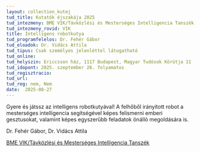 ```yaml
---
layout: collection_kutej
tud_title: Kutatók éjszakája 2025
tud_intezmeny: BME VIK/Távközlési és Mesterséges Intelligencia Tanszék
tud_intezmeny_rovid: VIK
title: Intelligens robotkutya
tud_programfelelos: Dr. Fehér Gábor
tud_eloadok: Dr. Vidács Attila
tud_tipus: Csak személyes jelenléttel látogatható
tud_online: 
tud_helyszin: Ericcsson ház, 1117 Budapest, Magyar Tudósok Körútja 11
tud_idopont: 2025. szeptember 26. folyamatos
tud_regisztracio: 
tud_url: 
tud_reg: nem, Nem
date:  2025-08-27
---
```


Gyere és játssz az intelligens robotkutyával! A felhőből irányított robot a mesterséges intelligencia segítségével képes felismerni emberi gesztusokat, valamint képes egyszerűbb feladatok önálló megoldására is.

Dr. Fehér Gábor, Dr. Vidács Attila

[BME VIK/Távközlési és Mesterséges Intelligencia Tanszék](https://www.tmit.bme.hu/)
